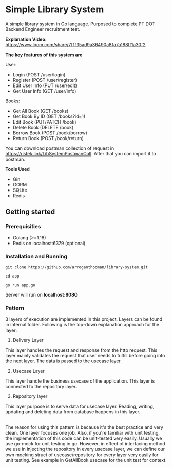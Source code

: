 # Simple Library System

A simple library system in Go language. Purposed to complete PT DOT Backend Engineer recruitment test.

**Explanation Video:**
https://www.loom.com/share/7f1f35ad9a36490a81a7a188ff1a30f2 

**The key features of this system are**

User:
- Login (POST /user/login)
- Register (POST /user/register)
- Edit User Info (PUT /user/edit)
- Get User Info (GET /user/info)

Books:
- Get All Book (GET /books)
- Get Book By ID (GET /books?id=1)
- Edit Book (PUT/PATCH /book)
- Delete Book (DELETE /book)
- Borrow Book (POST /book/borrow)
- Return Book (POST /book/return)

You can download postman collection of request in https://ristek.link/LibSystemPostmanColl. After that you can import it to postman.

**Tools Used**
- Gin
- GORM
- SQLite
- Redis

## Getting started

### Prerequisities
- Golang (>=1.18)
- Redis on localhost:6379 (optional)

### Installation and Running
`git clone https://github.com/arroganthooman/library-system.git`

`cd app`

`go run app.go`

Server will run on **localhost:8080**

### Pattern
3 layers of execution are implemented in this project. Layers can be found in internal folder. Following is the top-down explanation approach for the layer:

1. Delivery Layer

This layer handles the request and response from the http request. This layer mainly validates the request that user needs to fulfill before going into the next layer. The data is passed to the usecase layer.

2. Usecase Layer

This layer handle the business usecase of the application. This layer is connected to the repository layer.

3. Repository layer

This layer purpose is to serve data for usecase layer. Reading, writing, updating and deleting data from database happens in this layer.

<br/>
The reason for using this pattern is because it's the best practice and very clean. One layer focuses one job. Also, if you're familiar with unit testing, the implementation of this code can be unit-tested very easily. Usually we use go-mock for unit testing in go. However, in effect of interfacing method we use in injecting the repository in every usecase layer, we can define our own mocking struct of usecase/repository for every layer very easily for unit testing. See example in GetAllBook usecase for the unit test for context.
